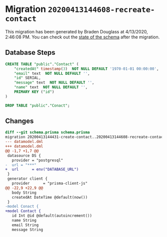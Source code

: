 # Migration `20200413144608-recreate-contact`

This migration has been generated by Braden Douglass at 4/13/2020, 2:46:08 PM.
You can check out the [state of the schema](./schema.prisma) after the migration.

## Database Steps

```sql
CREATE TABLE "public"."Contact" (
    "createdAt" timestamp(3)  NOT NULL DEFAULT '1970-01-01 00:00:00',
    "email" text  NOT NULL DEFAULT '',
    "id" SERIAL,
    "message" text  NOT NULL DEFAULT '',
    "name" text  NOT NULL DEFAULT '',
    PRIMARY KEY ("id")
) 

DROP TABLE "public"."Conact";
```

## Changes

```diff
diff --git schema.prisma schema.prisma
migration 20200413144431-create-contact..20200413144608-recreate-contact
--- datamodel.dml
+++ datamodel.dml
@@ -1,7 +1,7 @@
 datasource DS {
   provider = "postgresql"
-  url = "***"
+  url      = env("DATABASE_URL")
 }
 generator client {
   provider      = "prisma-client-js"
@@ -22,9 +22,9 @@
   body String
   createdAt DateTime @default(now())
 }
-model Conact {
+model Contact {
   id Int @id @default(autoincrement())
   name String
   email String
   message String
```


